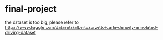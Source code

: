 # final-project
the dataset is too big, please refer to https://www.kaggle.com/datasets/albertozorzetto/carla-densely-annotated-driving-dataset
